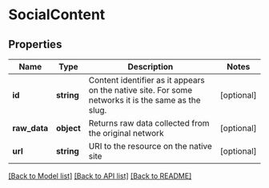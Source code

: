 # SocialContent

## Properties
Name | Type | Description | Notes
------------ | ------------- | ------------- | -------------
**id** | **string** | Content identifier as it appears on the native site. For some networks it is the same as the slug. | [optional] 
**raw_data** | **object** | Returns raw data collected from the original network | [optional] 
**url** | **string** | URI to the resource on the native site | [optional] 

[[Back to Model list]](../../README.md#documentation-for-models) [[Back to API list]](../../README.md#documentation-for-api-endpoints) [[Back to README]](../../README.md)

